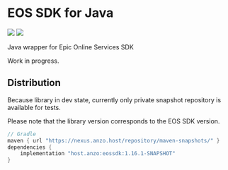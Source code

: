 # EOS SDK for Java

![](https://img.shields.io/nexus/s/host.anzo/eossdk?server=https%3A%2F%2Fnexus.anzo.host%2F)
![](https://img.shields.io/github/license/AN3Orik/eossdk)

Java wrapper for Epic Online Services SDK

Work in progress.

## Distribution
Because library in dev state, currently only private snapshot repository is available for tests.

Please note that the library version corresponds to the EOS SDK version.

```groovy
// Gradle
maven { url "https://nexus.anzo.host/repository/maven-snapshots/" }
dependencies {
    implementation "host.anzo:eossdk:1.16.1-SNAPSHOT"
}
```
